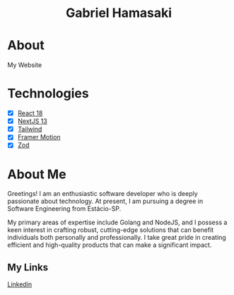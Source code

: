 <h1 align="center">Gabriel Hamasaki</h1>

# About

My Website

# Technologies

- [x] [React 18](https://react.dev/)
- [x] [NextJS 13](https://nextjs.org/)
- [x] [Tailwind](https://tailwindcss.com/)
- [x] [Framer Motion](https://www.framer.com/motion/)
- [x] [Zod](https://github.com/colinhacks/zod)

# About Me

Greetings! I am an enthusiastic software developer who is deeply passionate about technology. At present, I am pursuing a degree in Software Engineering from Estácio-SP.

My primary areas of expertise include Golang and NodeJS, and I possess a keen interest in crafting robust, cutting-edge solutions that can benefit individuals both personally and professionally. I take great pride in creating efficient and high-quality products that can make a significant impact.

## My Links

[Linkedin](https://www.linkedin.com/in/gabriel-hamasaki/?locale=en_US)
